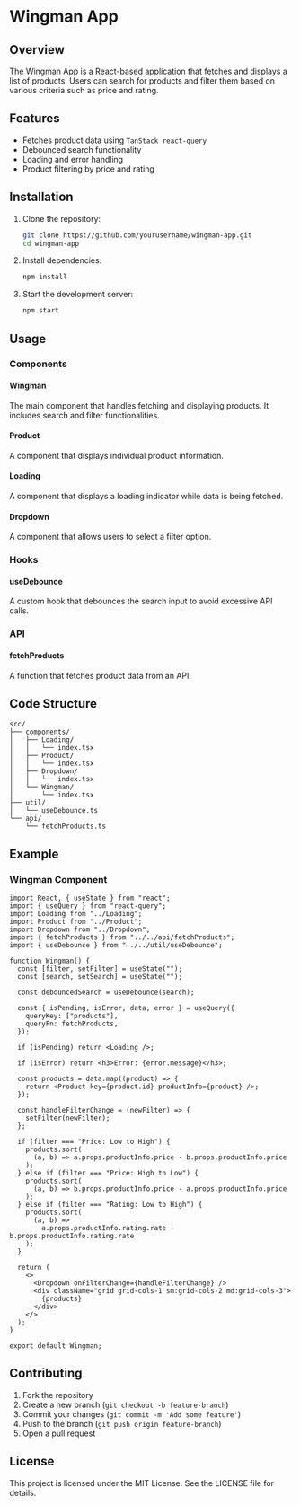 # Wingman App

## Overview

The Wingman App is a React-based application that fetches and displays a list of products. Users can search for products and filter them based on various criteria such as price and rating.

## Features

- Fetches product data using `TanStack react-query`
- Debounced search functionality
- Loading and error handling
- Product filtering by price and rating

## Installation

1. Clone the repository:

   ```sh
   git clone https://github.com/yourusername/wingman-app.git
   cd wingman-app
   ```

2. Install dependencies:

   ```sh
   npm install
   ```

3. Start the development server:
   ```sh
   npm start
   ```

## Usage

### Components

#### Wingman

The main component that handles fetching and displaying products. It includes search and filter functionalities.

#### Product

A component that displays individual product information.

#### Loading

A component that displays a loading indicator while data is being fetched.

#### Dropdown

A component that allows users to select a filter option.

### Hooks

#### useDebounce

A custom hook that debounces the search input to avoid excessive API calls.

### API

#### fetchProducts

A function that fetches product data from an API.

## Code Structure

```plaintext
src/
├── components/
│   ├── Loading/
│   │   └── index.tsx
│   ├── Product/
│   │   └── index.tsx
│   ├── Dropdown/
│   │   └── index.tsx
│   └── Wingman/
│       └── index.tsx
├── util/
│   └── useDebounce.ts
└── api/
    └── fetchProducts.ts
```

## Example

### Wingman Component

```tsx
import React, { useState } from "react";
import { useQuery } from "react-query";
import Loading from "../Loading";
import Product from "../Product";
import Dropdown from "../Dropdown";
import { fetchProducts } from "../../api/fetchProducts";
import { useDebounce } from "../../util/useDebounce";

function Wingman() {
  const [filter, setFilter] = useState("");
  const [search, setSearch] = useState("");

  const debouncedSearch = useDebounce(search);

  const { isPending, isError, data, error } = useQuery({
    queryKey: ["products"],
    queryFn: fetchProducts,
  });

  if (isPending) return <Loading />;

  if (isError) return <h3>Error: {error.message}</h3>;

  const products = data.map((product) => {
    return <Product key={product.id} productInfo={product} />;
  });

  const handleFilterChange = (newFilter) => {
    setFilter(newFilter);
  };

  if (filter === "Price: Low to High") {
    products.sort(
      (a, b) => a.props.productInfo.price - b.props.productInfo.price
    );
  } else if (filter === "Price: High to Low") {
    products.sort(
      (a, b) => b.props.productInfo.price - a.props.productInfo.price
    );
  } else if (filter === "Rating: Low to High") {
    products.sort(
      (a, b) =>
        a.props.productInfo.rating.rate - b.props.productInfo.rating.rate
    );
  }

  return (
    <>
      <Dropdown onFilterChange={handleFilterChange} />
      <div className="grid grid-cols-1 sm:grid-cols-2 md:grid-cols-3">
        {products}
      </div>
    </>
  );
}

export default Wingman;
```

## Contributing

1. Fork the repository
2. Create a new branch (`git checkout -b feature-branch`)
3. Commit your changes (`git commit -m 'Add some feature'`)
4. Push to the branch (`git push origin feature-branch`)
5. Open a pull request

## License

This project is licensed under the MIT License. See the LICENSE file for details.

